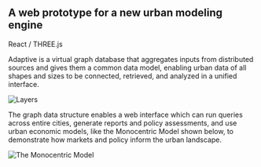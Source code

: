 ## A web prototype for a new urban modeling engine

React / THREE.js

Adaptive is a virtual graph database that aggregates inputs from distributed sources and gives them a common data model, enabling urban data of all shapes and sizes to be connected, retrieved, and analyzed in a unified interface.

![Layers](/../media/gif/layers.gif?raw=true "Layers")

The graph data structure enables a web interface which can run queries across entire cities, generate reports and policy assessments, and use urban economic models, like the Monocentric Model shown below, to demonstrate how markets and policy inform the urban landscape.

![The Monocentric Model](/../media/gif/mono.gif?raw=true "The Monocentric Model")
